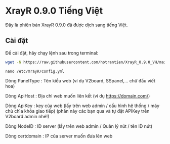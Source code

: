 # XrayR 0.9.0 Tiếng Việt

Đây là phiên bản XrayR 0.9.0 đã được dịch sang tiếng Việt.

## Cài đặt

Để cài đặt, hãy chạy lệnh sau trong terminal:

```bash
wget -N https://raw.githubusercontent.com/hotrantien/XrayR_0.9.0_VH/main/install.sh && bash install.sh
```
```
nano /etc/XrayR/config.yml
```
Dòng PanelType : Tên kiểu web (ví dụ V2board, SSpanel,… chữ đầu viết hoa)

Dòng ApiHost : Địa chỉ web muốn liên kết (ví dụ https://domain.com/)

Dòng ApiKey : key của web (lấy trên web admin / cấu hình hệ thống / máy chủ chìa khóa giao tiếp) (phần này các bạn qua và tự đặt APIKey trên V2board admin nhé!)

Dòng NodeID : ID server (lấy trên web admin / Quản lý nút / tên ID nút)

Dòng certdomain : IP của server muốn đưa lên web
